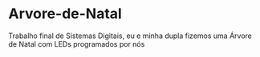 # Arvore-de-Natal
Trabalho final de Sistemas Digitais, eu e minha dupla fizemos uma Árvore de Natal com LEDs programados por nós
